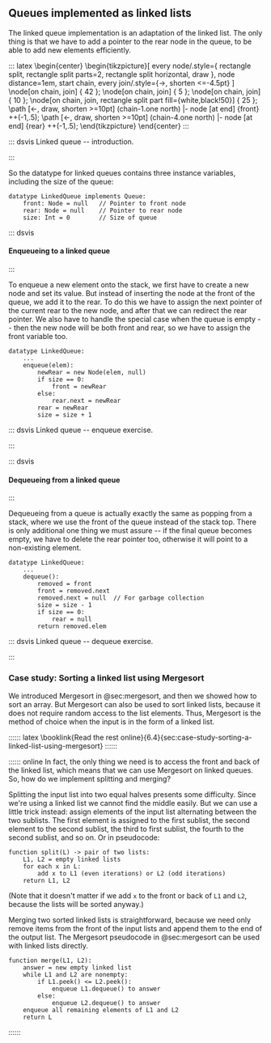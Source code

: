 
## Queues implemented as linked lists

The linked queue implementation is an adaptation of the linked list. The
only thing is that we have to add a pointer to the rear node in the
queue, to be able to add new elements efficiently.

::: latex
\begin{center}
\begin{tikzpicture}[
    every node/.style={
        rectangle split,
        rectangle split parts=2,
        rectangle split horizontal,
        draw
    },
    node distance=1em,
    start chain,
    every join/.style={->, shorten <=-4.5pt}
]
  \node[on chain, join] { 42 };
  \node[on chain, join] {  5 };
  \node[on chain, join] { 10 };
  \node[on chain, join, rectangle split part fill={white,black!50}] { 25 };
  \path [<-, draw, shorten >=10pt] (chain-1.one north) |- node [at end] {front} ++(-1,.5);
  \path [<-, draw, shorten >=10pt] (chain-4.one north) |- node [at end] {rear} ++(-1,.5);
\end{tikzpicture}
\end{center}
:::

::: dsvis
Linked queue -- introduction.

<inlineav id="LinkedQueue-Intro-CON" src="ChalmersGU/LinkedQueue-Intro-CON.js" name="Linked Queue Intro" links="ChalmersGU/CGU-Styles.css"/>
:::

So the datatype for linked queues contains three instance variables, including the size of the queue:

    datatype LinkedQueue implements Queue:
        front: Node = null   // Pointer to front node
        rear: Node = null    // Pointer to rear node
        size: Int = 0        // Size of queue

<!--
### Invariants
 -->

::: dsvis
#### Enqueueing to a linked queue

<inlineav id="LinkedQueue-Enqueue-CON" src="ChalmersGU/LinkedQueue-Enqueue-CON.js" name="Linked Queue Enqueue" links="ChalmersGU/CGU-Styles.css"/>
:::

To enqueue a new element onto the stack, we first have to create a new node and set its value.
But instead of inserting the node at the front of the queue, we add it to the rear.
To do this we have to assign the next pointer of the current rear to the new node,
and after that we can redirect the rear pointer.
We also have to handle the special case when the queue is empty -- then the new node will be both front and rear, so we have to assign the front variable too.

    datatype LinkedQueue:
        ...
        enqueue(elem):
            newRear = new Node(elem, null)
            if size == 0:
                front = newRear
            else:
                rear.next = newRear
            rear = newRear
            size = size + 1

::: dsvis
Linked queue -- enqueue exercise.

<avembed id="LinkedQueue-Enqueue-PRO" src="ChalmersGU/LinkedQueue-Enqueue-PRO.html" type="ka" name="Linked Queue Enqueue Exercise"/>
:::

::: dsvis
#### Dequeueing from a linked queue

<inlineav id="LinkedQueue-Dequeue-CON" src="ChalmersGU/LinkedQueue-Dequeue-CON.js" name="Linked Queue Dequeue" links="ChalmersGU/CGU-Styles.css"/>
:::

Dequeueing from a queue is actually exactly the same as popping from a stack, where we use the front of the queue instead of the stack top.
There is only additional one thing we must assure -- if the final queue becomes empty, we have to delete the rear pointer too, otherwise it will point to a non-existing element.

    datatype LinkedQueue:
        ...
        dequeue():
            removed = front
            front = removed.next
            removed.next = null  // For garbage collection
            size = size - 1
            if size == 0:
                rear = null
            return removed.elem

::: dsvis
Linked queue -- dequeue exercise.

<avembed id="LinkedQueue-Dequeue-PRO" src="ChalmersGU/LinkedQueue-Dequeue-PRO.html" type="ka" name="Linked Queue Dequeue Exercise"/>
:::


### Case study: Sorting a linked list using Mergesort

We introduced Mergesort in @sec:mergesort, and then we showed how to sort an array.
But Mergesort can also be used to sort linked lists, because it does not require random access to the list elements.
Thus, Mergesort is the method of choice when the input is in the form of a linked list.

:::::: latex
\booklink{Read the rest online}{6.4}{sec:case-study-sorting-a-linked-list-using-mergesort}
::::::

:::::: online
In fact, the only thing we need is to access the front and back of the linked list, which means that we can use Mergesort on linked queues.
So, how do we implement splitting and merging?

Splitting the input list into two equal halves presents some difficulty.
Since we're using a linked list we cannot find the middle easily.
But we can use a little trick instead: assign elements of the input list alternating between the two sublists.
The first element is assigned to the first sublist, the second element to the second sublist, the third to first sublist, the fourth to the second sublist, and so on.
Or in pseudocode:

    function split(L) -> pair of two lists:
        L1, L2 = empty linked lists
        for each x in L:
            add x to L1 (even iterations) or L2 (odd iterations)
        return L1, L2

(Note that it doesn't matter if we add `x` to the front or back of `L1` and `L2`, because the lists will be sorted anyway.)

Merging two sorted linked lists is straightforward, because we need only remove items from the front of the input lists and append them to the end of the output list.
The Mergesort pseudocode in @sec:mergesort can be used with linked lists directly.

    function merge(L1, L2):
        answer = new empty linked list
        while L1 and L2 are nonempty:
            if L1.peek() <= L2.peek():
                enqueue L1.dequeue() to answer
            else:
                enqueue L2.dequeue() to answer
        enqueue all remaining elements of L1 and L2
        return L

::::::
